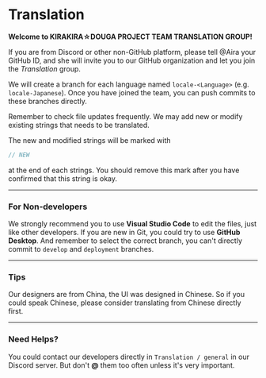 # Translation

**Welcome to KIRAKIRA☆DOUGA PROJECT TEAM TRANSLATION GROUP!**

If you are from Discord or other non-GitHub platform, please tell @Aira your GitHub ID, and she will invite you to our GitHub organization and let you join the *Translation* group.

We will create a branch for each language named `locale-<Language>` (e.g. `locale-Japanese`). Once you have joined the team, you can push commits to these branches directly.

Remember to check file updates frequently. We may add new or modify existing strings that needs to be translated.

The new and modified strings will be marked with
```typescript
// NEW
```
at the end of each strings. You should remove this mark after you have confirmed that this string is okay.

---

### For Non-developers

We strongly recommend you to use **Visual Studio Code** to edit the files, just like other developers. If you are new in Git, you could try to use **GitHub Desktop**. And remember to select the correct branch, you can't directly commit to `develop` and `deployment` branches.

---

### Tips

Our designers are from China, the UI was designed in Chinese. So if you could speak Chinese, please consider translating from Chinese directly first.

---

### Need Helps?

You could contact our developers directly in `Translation / general` in our Discord server. But don't **@** them too often unless it's very important.
